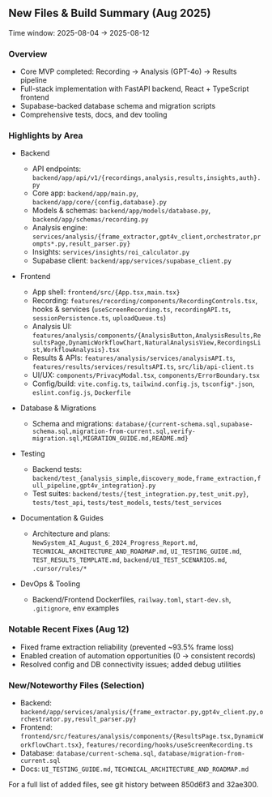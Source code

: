 ## New Files & Build Summary (Aug 2025)

Time window: 2025-08-04 → 2025-08-12

### Overview
- Core MVP completed: Recording → Analysis (GPT-4o) → Results pipeline
- Full-stack implementation with FastAPI backend, React + TypeScript frontend
- Supabase-backed database schema and migration scripts
- Comprehensive tests, docs, and dev tooling

### Highlights by Area
- Backend
  - API endpoints: `backend/app/api/v1/{recordings,analysis,results,insights,auth}.py`
  - Core app: `backend/app/main.py`, `backend/app/core/{config,database}.py`
  - Models & schemas: `backend/app/models/database.py`, `backend/app/schemas/recording.py`
  - Analysis engine: `services/analysis/{frame_extractor,gpt4v_client,orchestrator,prompts*.py,result_parser.py}`
  - Insights: `services/insights/roi_calculator.py`
  - Supabase client: `backend/app/services/supabase_client.py`

- Frontend
  - App shell: `frontend/src/{App.tsx,main.tsx}`
  - Recording: `features/recording/components/RecordingControls.tsx`, hooks & services (`useScreenRecording.ts`, `recordingAPI.ts`, `sessionPersistence.ts`, `uploadQueue.ts`)
  - Analysis UI: `features/analysis/components/{AnalysisButton,AnalysisResults,ResultsPage,DynamicWorkflowChart,NaturalAnalysisView,RecordingsList,WorkflowAnalysis}.tsx`
  - Results & APIs: `features/analysis/services/analysisAPI.ts`, `features/results/services/resultsAPI.ts`, `src/lib/api-client.ts`
  - UI/UX: `components/PrivacyModal.tsx`, `components/ErrorBoundary.tsx`
  - Config/build: `vite.config.ts`, `tailwind.config.js`, `tsconfig*.json`, `eslint.config.js`, `Dockerfile`

- Database & Migrations
  - Schema and migrations: `database/{current-schema.sql,supabase-schema.sql,migration-from-current.sql,verify-migration.sql,MIGRATION_GUIDE.md,README.md}`

- Testing
  - Backend tests: `backend/test_{analysis_simple,discovery_mode,frame_extraction,full_pipeline,gpt4v_integration}.py`
  - Test suites: `backend/tests/{test_integration.py,test_unit.py}`, `tests/test_api`, `tests/test_models`, `tests/test_services`

- Documentation & Guides
  - Architecture and plans: `NewSystem_AI_August_6_2024_Progress_Report.md`, `TECHNICAL_ARCHITECTURE_AND_ROADMAP.md`, `UI_TESTING_GUIDE.md`, `TEST_RESULTS_TEMPLATE.md`, `backend/UI_TEST_SCENARIOS.md`, `.cursor/rules/*`

- DevOps & Tooling
  - Backend/Frontend Dockerfiles, `railway.toml`, `start-dev.sh`, `.gitignore`, env examples

### Notable Recent Fixes (Aug 12)
- Fixed frame extraction reliability (prevented ~93.5% frame loss)
- Enabled creation of automation opportunities (0 → consistent records)
- Resolved config and DB connectivity issues; added debug utilities

### New/Noteworthy Files (Selection)
- Backend: `backend/app/services/analysis/{frame_extractor.py,gpt4v_client.py,orchestrator.py,result_parser.py}`
- Frontend: `frontend/src/features/analysis/components/{ResultsPage.tsx,DynamicWorkflowChart.tsx}`, `features/recording/hooks/useScreenRecording.ts`
- Database: `database/current-schema.sql`, `database/migration-from-current.sql`
- Docs: `UI_TESTING_GUIDE.md`, `TECHNICAL_ARCHITECTURE_AND_ROADMAP.md`

For a full list of added files, see git history between 850d6f3 and 32ae300.
